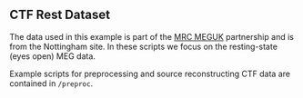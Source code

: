 CTF Rest Dataset
----------------

The data used in this example is part of the [MRC MEGUK](https://meguk.ac.uk/about/) partnership and is from the Nottingham site. In these scripts we focus on the resting-state (eyes open) MEG data.

Example scripts for preprocessing and source reconstructing CTF data are contained in `/preproc`.
